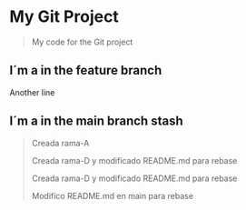 # My Git Project

>My code for the Git project

## I´m a in the feature branch

Another line
## I´m a in the main branch stash

>Creada rama-A
>
>
>
>
>Creada rama-D y modificado README.md para rebase
>
>Creada rama-D y modificado README.md para rebase
>
>
>
>Modifico README.md en main para rebase

